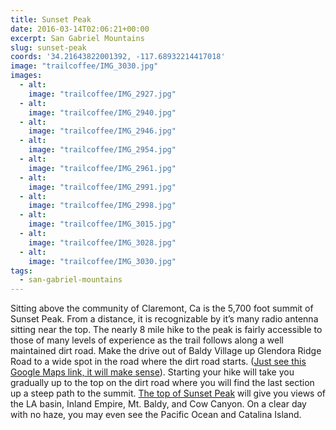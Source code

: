 ```yaml
---
title: Sunset Peak
date: 2016-03-14T02:06:21+00:00
excerpt: San Gabriel Mountains
slug: sunset-peak
coords: '34.21643822001392, -117.68932214417018'
image: "trailcoffee/IMG_3030.jpg"
images:
  - alt: 
    image: "trailcoffee/IMG_2927.jpg"
  - alt: 
    image: "trailcoffee/IMG_2940.jpg"
  - alt: 
    image: "trailcoffee/IMG_2946.jpg"
  - alt: 
    image: "trailcoffee/IMG_2954.jpg"
  - alt: 
    image: "trailcoffee/IMG_2961.jpg"
  - alt: 
    image: "trailcoffee/IMG_2991.jpg"
  - alt: 
    image: "trailcoffee/IMG_2998.jpg"
  - alt: 
    image: "trailcoffee/IMG_3015.jpg"
  - alt: 
    image: "trailcoffee/IMG_3028.jpg"
  - alt: 
    image: "trailcoffee/IMG_3030.jpg"
tags:
  - san-gabriel-mountains
---
```

Sitting above the community of Claremont, Ca is the 5,700 foot summit of Sunset Peak. From a distance, it is recognizable by it’s many radio antenna sitting near the top. The nearly 8 mile hike to the peak is fairly accessible to those of many levels of experience as the trail follows along a well maintained dirt road. Make the drive out of Baldy Village up Glendora Ridge Road to a wide spot in the road where the dirt road starts. (<a href="https://www.google.com/maps/place/34%C2%B013'08.3%22N+117%C2%B042'45.1%22W/@34.2189914,-117.7147177,956m/data=!3m2!1e3!4b1!4m2!3m1!1s0x0:0x0?hl=en">Just see this Google Maps link, it will make sense</a>). Starting your hike will take you gradually up to the top on the dirt road where you will find the last section up a steep path to the summit. <a href="https://www.google.com/maps/place/Sunset+Peak,+California+91711/@34.2164193,-117.6898144,956m/data=!3m1!1e3!4m2!3m1!1s0x80c33ba793f494d3:0x90cbcddd584e67a3?hl=en">The top of Sunset Peak</a> will give you views of the LA basin, Inland Empire, Mt. Baldy, and Cow Canyon. On a clear day with no haze, you may even see the Pacific Ocean and Catalina Island.